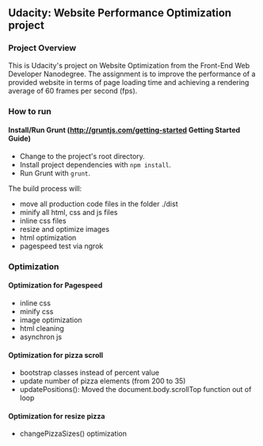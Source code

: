 ## Udacity: Website Performance Optimization project

### Project Overview
This is Udacity's project on Website Optimization from the Front-End Web Developer Nanodegree. The assignment is to improve the performance of a provided website in terms of page loading time and achieving a rendering average of 60 frames per second (fps).

### How to run
#### Install/Run Grunt (http://gruntjs.com/getting-started Getting Started Guide)
- Change to the project's root directory.
- Install project dependencies with `npm install`.
- Run Grunt with `grunt`.

The build process will:
  - move all production code files in the folder ./dist
  - minify all html, css and js files
  - inline css files
  - resize and optimize images 
  - html optimization
  - pagespeed test via ngrok


### Optimization
#### Optimization for Pagespeed
- inline css
- minify css
- image optimization
- html cleaning
- asynchron js

#### Optimization for pizza scroll
- bootstrap classes instead of percent value
- update number of pizza elements (from 200 to 35)
- updatePositions(): Moved the document.body.scrollTop function out of loop

#### Optimization for resize pizza
- changePizzaSizes() optimization
